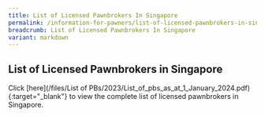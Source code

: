 ```yaml
---
title: List of Licensed Pawnbrokers In Singapore
permalink: /information-for-pawners/list-of-licensed-pawnbrokers-in-singapore/
breadcrumb: List of Licensed Pawnbrokers In Singapore
variant: markdown
---
```

List of Licensed Pawnbrokers in Singapore
---
Click [here](/files/List of PBs/2023/List_of_pbs_as_at_1_January_2024.pdf){:target="_blank"} to view the complete list of licensed pawnbrokers in Singapore.
